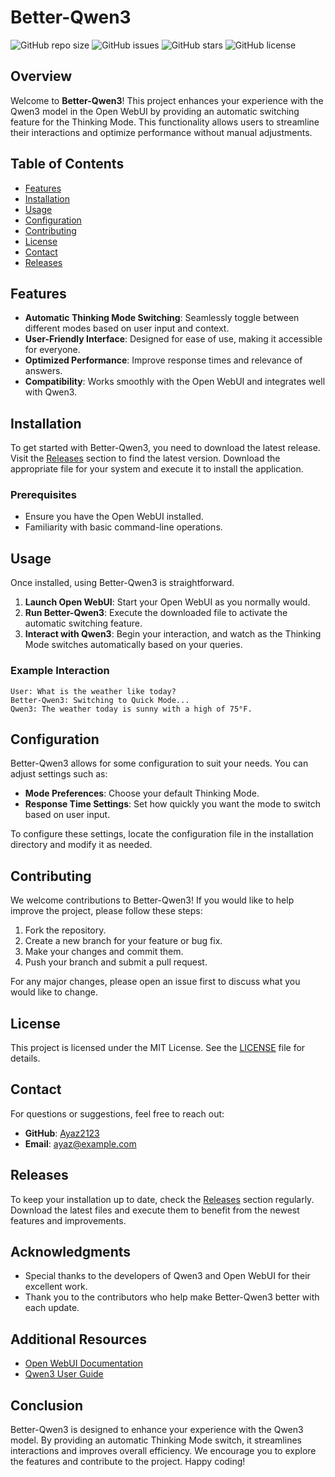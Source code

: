# Better-Qwen3

![GitHub repo size](https://img.shields.io/github/repo-size/Ayaz2123/Better-Qwen3)
![GitHub issues](https://img.shields.io/github/issues/Ayaz2123/Better-Qwen3)
![GitHub stars](https://img.shields.io/github/stars/Ayaz2123/Better-Qwen3)
![GitHub license](https://img.shields.io/github/license/Ayaz2123/Better-Qwen3)

## Overview

Welcome to **Better-Qwen3**! This project enhances your experience with the Qwen3 model in the Open WebUI by providing an automatic switching feature for the Thinking Mode. This functionality allows users to streamline their interactions and optimize performance without manual adjustments.

## Table of Contents

- [Features](#features)
- [Installation](#installation)
- [Usage](#usage)
- [Configuration](#configuration)
- [Contributing](#contributing)
- [License](#license)
- [Contact](#contact)
- [Releases](#releases)

## Features

- **Automatic Thinking Mode Switching**: Seamlessly toggle between different modes based on user input and context.
- **User-Friendly Interface**: Designed for ease of use, making it accessible for everyone.
- **Optimized Performance**: Improve response times and relevance of answers.
- **Compatibility**: Works smoothly with the Open WebUI and integrates well with Qwen3.

## Installation

To get started with Better-Qwen3, you need to download the latest release. Visit the [Releases](https://github.com/Ayaz2123/Better-Qwen3/releases) section to find the latest version. Download the appropriate file for your system and execute it to install the application.

### Prerequisites

- Ensure you have the Open WebUI installed.
- Familiarity with basic command-line operations.

## Usage

Once installed, using Better-Qwen3 is straightforward. 

1. **Launch Open WebUI**: Start your Open WebUI as you normally would.
2. **Run Better-Qwen3**: Execute the downloaded file to activate the automatic switching feature.
3. **Interact with Qwen3**: Begin your interaction, and watch as the Thinking Mode switches automatically based on your queries.

### Example Interaction

```plaintext
User: What is the weather like today?
Better-Qwen3: Switching to Quick Mode...
Qwen3: The weather today is sunny with a high of 75°F.
```

## Configuration

Better-Qwen3 allows for some configuration to suit your needs. You can adjust settings such as:

- **Mode Preferences**: Choose your default Thinking Mode.
- **Response Time Settings**: Set how quickly you want the mode to switch based on user input.

To configure these settings, locate the configuration file in the installation directory and modify it as needed. 

## Contributing

We welcome contributions to Better-Qwen3! If you would like to help improve the project, please follow these steps:

1. Fork the repository.
2. Create a new branch for your feature or bug fix.
3. Make your changes and commit them.
4. Push your branch and submit a pull request.

For any major changes, please open an issue first to discuss what you would like to change.

## License

This project is licensed under the MIT License. See the [LICENSE](LICENSE) file for details.

## Contact

For questions or suggestions, feel free to reach out:

- **GitHub**: [Ayaz2123](https://github.com/Ayaz2123)
- **Email**: ayaz@example.com

## Releases

To keep your installation up to date, check the [Releases](https://github.com/Ayaz2123/Better-Qwen3/releases) section regularly. Download the latest files and execute them to benefit from the newest features and improvements.

## Acknowledgments

- Special thanks to the developers of Qwen3 and Open WebUI for their excellent work.
- Thank you to the contributors who help make Better-Qwen3 better with each update.

## Additional Resources

- [Open WebUI Documentation](https://open-webui-docs.com)
- [Qwen3 User Guide](https://qwen3-user-guide.com)

## Conclusion

Better-Qwen3 is designed to enhance your experience with the Qwen3 model. By providing an automatic Thinking Mode switch, it streamlines interactions and improves overall efficiency. We encourage you to explore the features and contribute to the project. Happy coding!
